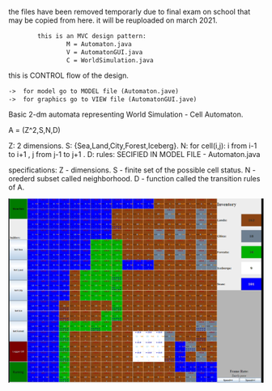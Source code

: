 the files have been removed temporarly due to final exam on school that may be copied from here.
it will be reuploaded on march 2021.

			this is an MVC design pattern:
 					M = Automaton.java
 					V = AutomatonGUI.java
 					C = WorldSimulation.java
 
 this is CONTROL flow of the design.
 
	->	for model go to MODEL file (Automaton.jave)
	->	for graphics go to VIEW file (AutomatonGUI.jave)

 Basic 2-dm automata representing World Simulation - Cell Automaton.
 
 A = (Z^2,S,N,D)
 
 Z: 2 dimensions.
 S: {Sea,Land,City,Forest,Iceberg}.
 N: for cell(i,j): i from i-1 to i+1 ,  j from j-1 to j+1 .
 D: 
 		rules: 
 			SECIFIED IN MODEL FILE - Automaton.java
 
 specifications:
	Z - dimensions.
	S - finite set of the possible cell status.
	N - orederd subset called neighborhood.
	D - function called the transition rules of A.


![](Screenshot.png)
